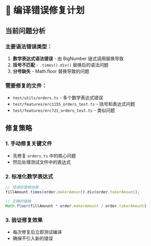 # 🚨 编译错误修复计划

## 当前问题分析

### 主要语法错误类型：
1. **数学表达式语法错误** - 由 BigNumber 链式调用替换导致
2. **括号不匹配** - `.times().div()` 替换后的语法问题
3. **分号缺失** - Math.floor 替换导致的问题

### 需要修复的文件：
- `test/utils/orders.ts` - 多个数学表达式错误
- `test/features/erc1155_orders_test.ts` - 括号和表达式问题
- `test/features/erc721_orders_test.ts` - 类似问题

## 修复策略

### 1. 手动修复关键文件
- 先修复 `orders.ts` 中的核心问题
- 然后处理测试文件中的表达式

### 2. 标准化数学表达式
```typescript
// 错误的替换结果
fillAmount.times(order.makerAmount).div(order.takerAmount);

// 正确的替换
Math.floor(fillAmount * order.makerAmount / order.takerAmount)
```

### 3. 验证修复效果
- 每次修复后立即测试编译
- 确保不引入新的错误